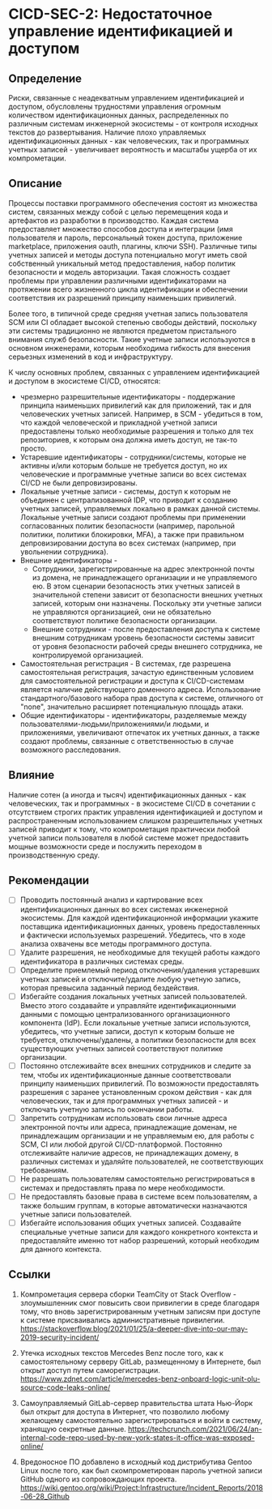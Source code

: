 # CICD-SEC-2: Недостаточное управление идентификацией и доступом
## Определение
Риски, связанные с неадекватным управлением идентификацией и доступом, обусловлены трудностями управления огромным количеством идентификационных данных, распределенных по различным системам инженерной экосистемы - от контроля исходных текстов до развертывания. Наличие плохо управляемых идентификационных данных - как человеческих, так и программных учетных записей - увеличивает вероятность и масштабы ущерба от их компрометации.

## Описание
Процессы поставки программного обеспечения состоят из множества систем, связанных между собой с целью перемещения кода и артефактов из разработки в производство. Каждая система предоставляет множество способов доступа и интеграции (имя пользователя и пароль, персональный токен доступа, приложение marketplace, приложения oauth, плагины, ключи SSH). Различные типы учетных записей и методы доступа потенциально могут иметь свой собственный уникальный метод предоставления, набор политик безопасности и модель авторизации. Такая сложность создает проблемы при управлении различными идентификаторами на протяжении всего жизненного цикла идентификации и обеспечении соответствия их разрешений принципу наименьших привилегий.

Более того, в типичной среде средняя учетная запись пользователя SCM или CI обладает высокой степенью свободы действий, поскольку эти системы традиционно не являются предметом пристального внимания служб безопасности. Такие учетные записи используются в основном инженерами, которым необходима гибкость для внесения серьезных изменений в код и инфраструктуру.

К числу основных проблем, связанных с управлением идентификацией и доступом в экосистеме CI/CD, относятся:

- чрезмерно разрешительные идентификаторы - поддержание принципа наименьших привилегий как для приложений, так и для человеческих учетных записей. Например, в SCM - убедиться в том, что каждой человеческой и прикладной учетной записи предоставлены только необходимые разрешения и только для тех репозиториев, к которым она должна иметь доступ, не так-то просто.
- Устаревшие идентификаторы - сотрудники/системы, которые не активны и/или которым больше не требуется доступ, но их человеческие и программные учетные записи во всех системах CI/CD не были депровизированы.
- Локальные учетные записи - системы, доступ к которым не объединен с централизованной IDP, что приводит к созданию учетных записей, управляемых локально в рамках данной системы. Локальные учетные записи создают проблемы при применении согласованных политик безопасности (например, парольной политики, политики блокировки, MFA), а также при правильном депровизировании доступа во всех системах (например, при увольнении сотрудника).
- Внешние идентификаторы -
	- Сотрудники, зарегистрированные на адрес электронной почты из домена, не принадлежащего организации и не управляемого ею. В этом сценарии безопасность этих учетных записей в значительной степени зависит от безопасности внешних учетных записей, которым они назначены. Поскольку эти учетные записи не управляются организацией, они не обязательно соответствуют политике безопасности организации.
	- Внешние сотрудники - после предоставления доступа к системе внешним сотрудникам уровень безопасности системы зависит от уровня безопасности рабочей среды внешнего сотрудника, не контролируемой организацией.
- Самостоятельная регистрация - В системах, где разрешена самостоятельная регистрация, зачастую единственным условием для самостоятельной регистрации и доступа к CI/CD-системам является наличие действующего доменного адреса. Использование стандартного/базового набора прав доступа к системе, отличного от "none", значительно расширяет потенциальную площадь атаки.
- Общие идентификаторы - идентификаторы, разделяемые между пользователями-людьми/приложениями/и людьми, и приложениями, увеличивают отпечаток их учетных данных, а также создают проблемы, связанные с ответственностью в случае возможного расследования.

## Влияние
Наличие сотен (а иногда и тысяч) идентификационных данных - как человеческих, так и программных - в экосистеме CI/CD в сочетании с отсутствием строгих практик управления идентификацией и доступом и распространенным использованием слишком разрешительных учетных записей приводит к тому, что компрометация практически любой учетной записи пользователя в любой системе может предоставить мощные возможности среде и послужить переходом в производственную среду.

## Рекомендации
- [ ] Проводить постоянный анализ и картирование всех идентификационных данных во всех системах инженерной экосистемы. Для каждой идентификационной информации укажите поставщика идентификационных данных, уровень предоставленных и фактически используемых разрешений. Убедитесь, что в ходе анализа охвачены все методы программного доступа.
- [ ] Удалите разрешения, не необходимые для текущей работы каждого идентификатора в различных системах среды.
- [ ] Определите приемлемый период отключения/удаления устаревших учетных записей и отключите/удалите любую учетную запись, которая превысила заданный период бездействия.
- [ ] Избегайте создания локальных учетных записей пользователей. Вместо этого создавайте и управляйте идентификационными данными с помощью централизованного организационного компонента (IdP). Если локальные учетные записи используются, убедитесь, что учетные записи, доступ к которым больше не требуется, отключены/удалены, а политики безопасности для всех существующих учетных записей соответствуют политике организации.
- [ ] Постоянно отслеживайте всех внешних сотрудников и следите за тем, чтобы их идентификационные данные соответствовали принципу наименьших привилегий. По возможности предоставлять разрешения с заранее установленным сроком действия - как для человеческих, так и для программных учетных записей - и отключать учетную запись по окончании работы.
- [ ] Запретить сотрудникам использовать свои личные адреса электронной почты или адреса, принадлежащие доменам, не принадлежащим организации и не управляемым ею, для работы с SCM, CI или любой другой CI/CD-платформой. Постоянно отслеживайте наличие адресов, не принадлежащих домену, в различных системах и удаляйте пользователей, не соответствующих требованиям.
- [ ] Не разрешать пользователям самостоятельно регистрироваться в системах и предоставлять права по мере необходимости.
- [ ] Не предоставлять базовые права в системе всем пользователям, а также большим группам, в которые автоматически назначаются учетные записи пользователей.
- [ ] Избегайте использования общих учетных записей. Создавайте специальные учетные записи для каждого конкретного контекста и предоставляйте именно тот набор разрешений, который необходим для данного контекста.
## Ссылки
1. Компрометация сервера сборки TeamCity от Stack Overflow - злоумышленник смог повысить свои привилегии в среде благодаря тому, что вновь зарегистрированным учетным записям при доступе к системе присваивались административные привилегии.
https://stackoverflow.blog/2021/01/25/a-deeper-dive-into-our-may-2019-security-incident/

2. Утечка исходных текстов Mercedes Benz после того, как к самостоятельному серверу GitLab, размещенному в Интернете, был открыт доступ путем саморегистрации.
https://www.zdnet.com/article/mercedes-benz-onboard-logic-unit-olu-source-code-leaks-online/

3. Самоуправляемый GitLab-сервер правительства штата Нью-Йорк был открыт для доступа в Интернет, что позволило любому желающему самостоятельно зарегистрироваться и войти в систему, хранящую секретные данные.
https://techcrunch.com/2021/06/24/an-internal-code-repo-used-by-new-york-states-it-office-was-exposed-online/

4. Вредоносное ПО добавлено в исходный код дистрибутива Gentoo Linux после того, как был скомпрометирован пароль учетной записи GitHub одного из сопровождающих проекта.
https://wiki.gentoo.org/wiki/Project:Infrastructure/Incident_Reports/2018-06-28_Github